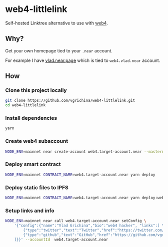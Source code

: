 # web4-littlelink

Self-hosted Linktree alternative to use with [web4](https://web4.near.page).

## Why?

Get your own homepage tied to your `.near` account.

For example I have [vlad.near.page](https://vlad.near.page) which is tied to `web4.vlad.near` account.

## How

### Clone this project locally

```bash
git clone https://github.com/vgrichina/web4-littlelink.git
cd web4-littlelink
```

### Install dependencies

```bash
yarn
```

### Create web4 subaccount
```bash
NODE_ENV=mainnet near create-account web4.target-account.near --masterAccount target-account.near --initialBalance 0.5
```

### Deploy smart contract

```bash
NODE_ENV=mainnet CONTRACT_NAME=web4.target-account.near yarn deploy
```

### Deploy static files to IPFS

```bash
NODE_ENV=mainnet CONTRACT_NAME=web4.target-account.near yarn deploy:website
```

### Setup links and info

```bash
NODE_ENV=mainnet near call web4.target-account.near setConfig \
    '{"config":{"name":"Vlad Grichina","bio":"web4 hacker", "links":[ \
        {"type":"twitter","text":"Twitter","href":"https://twitter.com/vgrichina"}, \
        {"type":"github","text":"GitHub","href":"https://github.com/vgrichina"} \
    ]}}' --accountId  web4.target-account.near
```



